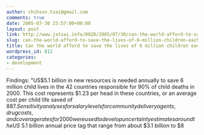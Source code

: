 ```yaml
---
author: chihsun.tsai@gmail.com
comments: true
date: 2005-07-30 23:57:00+00:00
layout: post
link: http://www.jxtsai.info/0928/2005/07/30/can-the-world-afford-to-save-the-lives-of-6-million-children-each-year/
slug: can-the-world-afford-to-save-the-lives-of-6-million-children-each-year
title: Can the world afford to save the lives of 6 million children each year?
wordpress_id: 812
categories:
- development
---
```


Findings: "US$5.1 billion in new resources is needed annually to save 6 million child lives in the 42 countries responsible for 90% of child deaths in 2000. This cost represents $1.23 per head in these countries, or an average cost per child life saved of $887. Sensitivity analyses for salary levels for community delivery agents, drug costs, and coverage rates for 2000 were used to develop uncertainty estimates around the US$ 5.1 billion annual price tag that range from about $3.1 billion to $8
